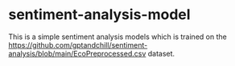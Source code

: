 # sentiment-analysis-model

This is a simple sentiment analysis models which is trained on the https://github.com/gptandchill/sentiment-analysis/blob/main/EcoPreprocessed.csv dataset.
